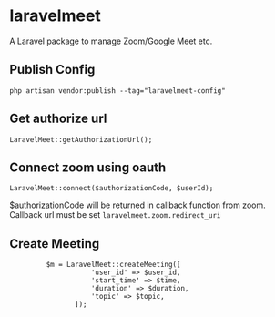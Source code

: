 # laravelmeet
A Laravel package to manage Zoom/Google Meet etc.


## Publish Config

```php artisan vendor:publish --tag="laravelmeet-config"```

## Get authorize url
```
LaravelMeet::getAuthorizationUrl();
```


## Connect zoom using oauth
```
LaravelMeet::connect($authorizationCode, $userId);
```

$authorizationCode will be returned in callback function from zoom. Callback url must be set ```laravelmeet.zoom.redirect_uri```

## Create Meeting
```
         $m = LaravelMeet::createMeeting([
                    'user_id' => $user_id,
                    'start_time' => $time,
                    'duration' => $duration,
                    'topic' => $topic,
                ]);
```

